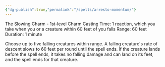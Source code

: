 ```yaml
---
{"dg-publish":true,"permalink":"/spells/arresto-momentum/"}
---
```


The Slowing Charm - 1st-level Charm 
Casting Time: 1 reaction, which you take when you or a creature within 60 feet of you falls Range: 60 feet 
Duration: 1 minute 

Choose up to five falling creatures within range. A falling creature's rate of descent slows to 60 feet per round until the spell ends. If the creature lands before the spell ends, it takes no falling damage and can land on its feet, and the spell ends for that creature.